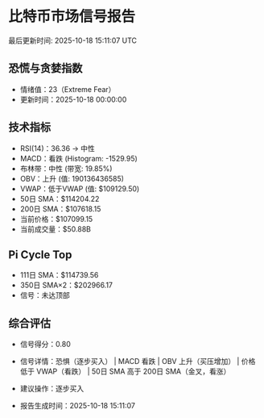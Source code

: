 # 比特币市场信号报告

最后更新时间: 2025-10-18 15:11:07 UTC

## 恐慌与贪婪指数
- 情绪值：23（Extreme Fear）
- 更新时间：2025-10-18 00:00:00

## 技术指标
- RSI(14)：36.36 → 中性
- MACD：看跌 (Histogram: -1529.95)
- 布林带：中性 (带宽: 19.85%)
- OBV：上升 (值: 190136436585)
- VWAP：低于VWAP (值: $109129.50)
- 50日 SMA：$114204.22
- 200日 SMA：$107618.15
- 当前价格：$107099.15
- 当前成交量：$50.88B

## Pi Cycle Top
- 111日 SMA：$114739.56
- 350日 SMA×2：$202966.17
- 信号：未达顶部

## 综合评估
- 信号得分：0.80
- 信号详情：恐惧（逐步买入） | MACD 看跌 | OBV 上升（买压增加） | 价格低于 VWAP（看跌） | 50日 SMA 高于 200日 SMA（金叉，看涨）
- 建议操作：逐步买入

- 报告生成时间：2025-10-18 15:11:07
